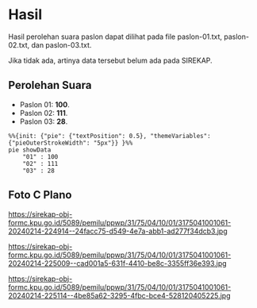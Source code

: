 # Hasil

Hasil perolehan suara paslon dapat dilihat pada file paslon-01.txt, paslon-02.txt, dan paslon-03.txt.

Jika tidak ada, artinya data tersebut belum ada pada SIREKAP.

## Perolehan Suara

 * Paslon 01: **100**.
 * Paslon 02: **111**.
 * Paslon 03: **28**.

```mermaid
%%{init: {"pie": {"textPosition": 0.5}, "themeVariables": {"pieOuterStrokeWidth": "5px"}} }%%
pie showData
    "01" : 100
    "02" : 111
    "03" : 28
```
## Foto C Plano

https://sirekap-obj-formc.kpu.go.id/5089/pemilu/ppwp/31/75/04/10/01/3175041001061-20240214-224914--24facc75-d549-4e7a-abb1-ad277f34dcb3.jpg

https://sirekap-obj-formc.kpu.go.id/5089/pemilu/ppwp/31/75/04/10/01/3175041001061-20240214-225009--cad001a5-631f-4410-be8c-3355ff36e393.jpg

https://sirekap-obj-formc.kpu.go.id/5089/pemilu/ppwp/31/75/04/10/01/3175041001061-20240214-225114--4be85a62-3295-4fbc-bce4-528120405225.jpg
